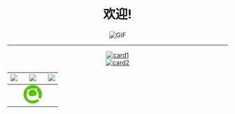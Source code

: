 <div align="center">

**<h1>欢迎!</h1>**

<img src="https://rapidapi.com/blog/wp-content/uploads/2017/01/octocat.gif" align="center" alt="GIF" height="250px"/>

***

[![card1](https://github-readme-stats.vercel.app/api?username=0-a-e&show_icons=true&&bg_color=30,e96443,904e95&title_color=fff&text_color=fff&locale=ja&a&count_private=true&hide=contribs)](#)  
[![card2](https://github-readme-stats.vercel.app/api/top-langs/?username=0-a-e&&bg_color=30,e96443,904e95&title_color=fff&text_color=fff&locale=ja)](#)


| [<img src="https://img.icons8.com/color/50/000000/twitter-circled.png"/>](http://twitter.com/0_a_e/) | [<img src="https://img.icons8.com/bubbles/48/000000/home-page.png"/>](https://0-a-e.online) | [<img src="https://img.icons8.com/color/50/000000/circled-envelope.png"/>](mailto:0ae@protonmail.com) |
|:---:|:---:|:---:|
| | [<img src="https://github.com/0-a-e/0-a-e/blob/main/favicon.png?raw=true" height="42px" width="42px" />](https://qiita.com/0_a_e) |
</div>

